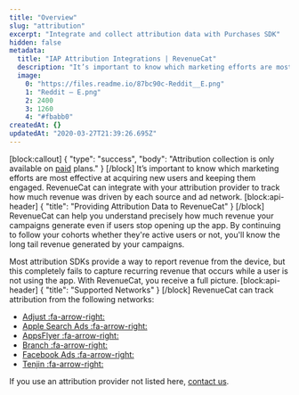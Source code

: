 ```yaml
---
title: "Overview"
slug: "attribution"
excerpt: "Integrate and collect attribution data with Purchases SDK"
hidden: false
metadata: 
  title: "IAP Attribution Integrations | RevenueCat"
  description: "It’s important to know which marketing efforts are most effective at acquiring new users and keeping them engaged. RevenueCat can integrate with your attribution provider to track how much revenue was driven by each source and ad network."
  image: 
    0: "https://files.readme.io/87bc90c-Reddit__E.png"
    1: "Reddit – E.png"
    2: 2400
    3: 1260
    4: "#fbabb0"
createdAt: {}
updatedAt: "2020-03-27T21:39:26.695Z"
---
```

[block:callout]
{
  "type": "success",
  "body": "Attribution collection is only available on [paid](https://www.revenuecat.com/pricing) plans."
}
[/block]
It’s important to know which marketing efforts are most effective at acquiring new users and keeping them engaged. RevenueCat can integrate with your attribution provider to track how much revenue was driven by each source and ad network.
[block:api-header]
{
  "title": "Providing Attribution Data to RevenueCat"
}
[/block]
RevenueCat can help you understand precisely how much revenue your campaigns generate even if users stop opening up the app. By continuing to follow your cohorts whether they're active users or not, you'll know the long tail revenue generated by your campaigns.

Most attribution SDKs provide a way to report revenue from the device, but this completely fails to capture recurring revenue that occurs while a user is not using the app. With RevenueCat, you receive a full picture.
[block:api-header]
{
  "title": "Supported Networks"
}
[/block]
RevenueCat can track attribution from the following networks:

  * [Adjust :fa-arrow-right:](doc:adjust)
  * [Apple Search Ads :fa-arrow-right:](doc:apple-search-ads)
  * [AppsFlyer :fa-arrow-right:](doc:appsflyer) 
  * [Branch :fa-arrow-right:](doc:branch)
  * [Facebook Ads :fa-arrow-right:](doc:facebook-ads) 
  * [Tenjin :fa-arrow-right:](doc:tenjin)

If you use an attribution provider not listed here, [contact us](https://www.revenuecat.com/contact).